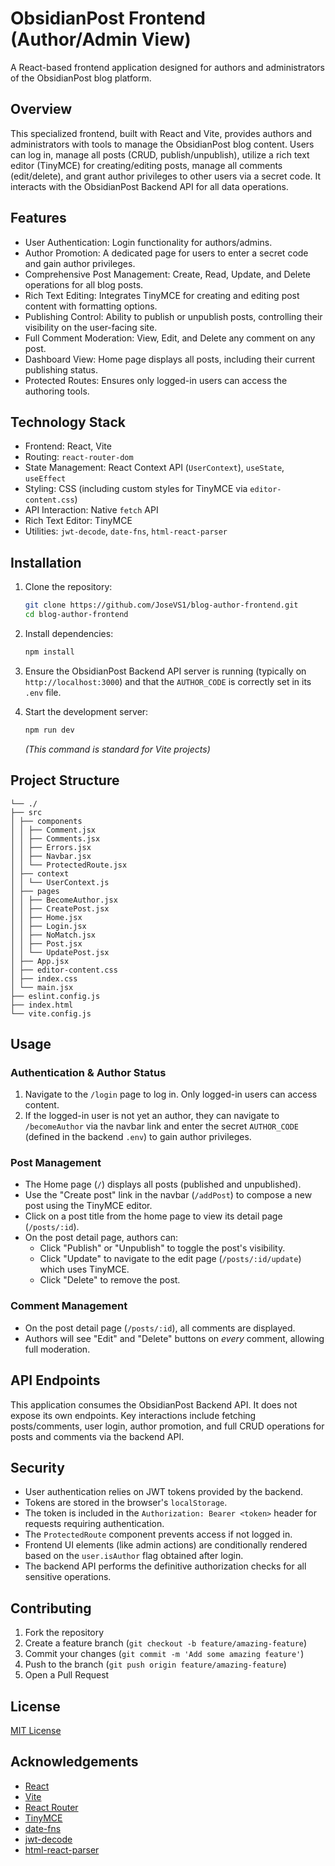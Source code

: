 # ObsidianPost Frontend (Author/Admin View)

A React-based frontend application designed for authors and administrators of the ObsidianPost blog platform.

## Overview

This specialized frontend, built with React and Vite, provides authors and administrators with tools to manage the ObsidianPost blog content. Users can log in, manage all posts (CRUD, publish/unpublish), utilize a rich text editor (TinyMCE) for creating/editing posts, manage all comments (edit/delete), and grant author privileges to other users via a secret code. It interacts with the ObsidianPost Backend API for all data operations.

## Features

-   User Authentication: Login functionality for authors/admins.
-   Author Promotion: A dedicated page for users to enter a secret code and gain author privileges.
-   Comprehensive Post Management: Create, Read, Update, and Delete operations for all blog posts.
-   Rich Text Editing: Integrates TinyMCE for creating and editing post content with formatting options.
-   Publishing Control: Ability to publish or unpublish posts, controlling their visibility on the user-facing site.
-   Full Comment Moderation: View, Edit, and Delete any comment on any post.
-   Dashboard View: Home page displays all posts, including their current publishing status.
-   Protected Routes: Ensures only logged-in users can access the authoring tools.

## Technology Stack

-   Frontend: React, Vite
-   Routing: `react-router-dom`
-   State Management: React Context API (`UserContext`), `useState`, `useEffect`
-   Styling: CSS (including custom styles for TinyMCE via `editor-content.css`)
-   API Interaction: Native `fetch` API
-   Rich Text Editor: TinyMCE
-   Utilities: `jwt-decode`, `date-fns`, `html-react-parser`

## Installation

1.  Clone the repository:
    ```bash
    git clone https://github.com/JoseVS1/blog-author-frontend.git
    cd blog-author-frontend
    ```

2.  Install dependencies:
    ```bash
    npm install
    ```

3.  Ensure the ObsidianPost Backend API server is running (typically on `http://localhost:3000`) and that the `AUTHOR_CODE` is correctly set in its `.env` file.

4.  Start the development server:
    ```bash
    npm run dev
    ```
    *(This command is standard for Vite projects)*

## Project Structure

```
└── ./
├── src
│ ├── components
│ │ ├── Comment.jsx
│ │ ├── Comments.jsx
│ │ ├── Errors.jsx
│ │ ├── Navbar.jsx
│ │ └── ProtectedRoute.jsx
│ ├── context
│ │ └── UserContext.js
│ ├── pages
│ │ ├── BecomeAuthor.jsx
│ │ ├── CreatePost.jsx
│ │ ├── Home.jsx
│ │ ├── Login.jsx
│ │ ├── NoMatch.jsx
│ │ ├── Post.jsx
│ │ └── UpdatePost.jsx
│ ├── App.jsx
│ ├── editor-content.css
│ ├── index.css
│ └── main.jsx
├── eslint.config.js
├── index.html
└── vite.config.js
```

## Usage

### Authentication & Author Status
1.  Navigate to the `/login` page to log in. Only logged-in users can access content.
2.  If the logged-in user is not yet an author, they can navigate to `/becomeAuthor` via the navbar link and enter the secret `AUTHOR_CODE` (defined in the backend `.env`) to gain author privileges.

### Post Management
-   The Home page (`/`) displays all posts (published and unpublished).
-   Use the "Create post" link in the navbar (`/addPost`) to compose a new post using the TinyMCE editor.
-   Click on a post title from the home page to view its detail page (`/posts/:id`).
-   On the post detail page, authors can:
    -   Click "Publish" or "Unpublish" to toggle the post's visibility.
    -   Click "Update" to navigate to the edit page (`/posts/:id/update`) which uses TinyMCE.
    -   Click "Delete" to remove the post.

### Comment Management
-   On the post detail page (`/posts/:id`), all comments are displayed.
-   Authors will see "Edit" and "Delete" buttons on *every* comment, allowing full moderation.

## API Endpoints

This application consumes the ObsidianPost Backend API. It does not expose its own endpoints. Key interactions include fetching posts/comments, user login, author promotion, and full CRUD operations for posts and comments via the backend API.

## Security

-   User authentication relies on JWT tokens provided by the backend.
-   Tokens are stored in the browser's `localStorage`.
-   The token is included in the `Authorization: Bearer <token>` header for requests requiring authentication.
-   The `ProtectedRoute` component prevents access if not logged in.
-   Frontend UI elements (like admin actions) are conditionally rendered based on the `user.isAuthor` flag obtained after login.
-   The backend API performs the definitive authorization checks for all sensitive operations.

## Contributing

1.  Fork the repository
2.  Create a feature branch (`git checkout -b feature/amazing-feature`)
3.  Commit your changes (`git commit -m 'Add some amazing feature'`)
4.  Push to the branch (`git push origin feature/amazing-feature`)
5.  Open a Pull Request

## License

[MIT License](LICENSE)

## Acknowledgements

-   [React](https://reactjs.org/)
-   [Vite](https://vitejs.dev/)
-   [React Router](https://reactrouter.com/)
-   [TinyMCE](https://www.tiny.cloud/)
-   [date-fns](https://date-fns.org/)
-   [jwt-decode](https://github.com/auth0/jwt-decode)
-   [html-react-parser](https://github.com/remarkablemark/html-react-parser)
